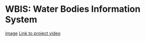 # WBIS: Water Bodies Information System 

[image](isro_bhuvan.jpg)
[Link to project video](https://drive.google.com/file/d/1FN8skRNEKRhHoZTkfucdZR7jXl4H0cEf/view?usp=sharing)

